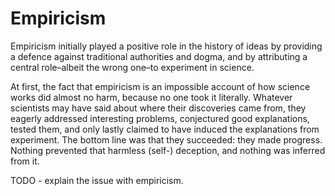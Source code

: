 # Empiricism      

Empiricism initially played a positive role in the history of ideas by providing a defence against traditional authorities and dogma, and by attributing a central role–albeit the wrong one–to experiment in science. 

At first, the fact that empiricism is an impossible account of how science works did almost no harm, because no one took it literally. Whatever scientists may have said about where their discoveries came from, they eagerly addressed interesting problems, conjectured good explanations, tested them, and only lastly claimed to have induced the explanations from experiment. The bottom line was that they succeeded: they made progress. Nothing prevented that harmless (self-) deception, and nothing was inferred from it.

TODO - explain the issue with empiricism.